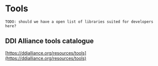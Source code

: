 # Tools

`TODO: should we have a open list of libraries suited for developers here?`

## DDI Alliance tools catalogue
[https://ddialliance.org/resources/tools](https://ddialliance.org/resources/tools)

